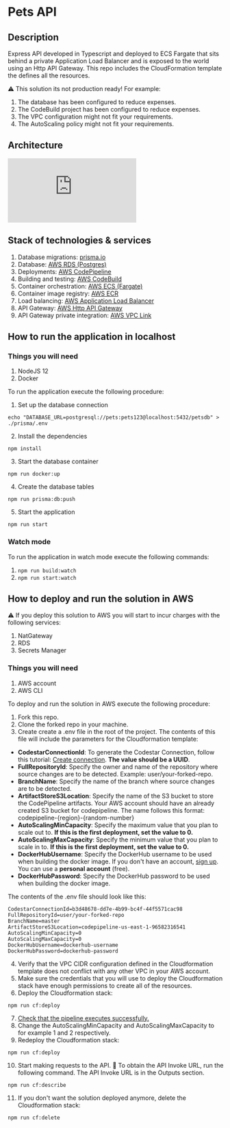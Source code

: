 # Pets API

## Description
Express API developed in Typescript and deployed to ECS Fargate that sits behind a private Application Load Balancer and is exposed to the world using an Http API Gateway. This repo includes the CloudFormation template the defines all the resources.

:warning: This solution its not production ready! For example:
1. The database has been configured to reduce expenses.
2. The CodeBuild project has been configured to reduce expenses.
3. The VPC configuration might not fit your requirements.
2. The AutoScaling policy might not fit your requirements.

## Architecture
![Pets-API-Architecture](https://github.com/jquirossoto/ecs-node-typescript-express-api/files/7470800/Pets-API-Architecture.pdf)


## Stack of technologies & services
1. Database migrations: [prisma.io](https://www.prisma.io/)
2. Database: [AWS RDS (Postgres)](https://aws.amazon.com/rds/?p=pm&c=db&z=3)
3. Deployments: [AWS CodePipeline](https://aws.amazon.com/codepipeline/)
4. Building and testing: [AWS CodeBuild](https://aws.amazon.com/codebuild/)
5. Container orchestration: [AWS ECS (Fargate)](https://aws.amazon.com/ecs/)
6. Container image registry: [AWS ECR](https://aws.amazon.com/ecr/)
7. Load balancing: [AWS Application Load Balancer](https://docs.aws.amazon.com/elasticloadbalancing/latest/application/introduction.html)
8. API Gateway: [AWS Http API Gateway](https://docs.aws.amazon.com/apigateway/latest/developerguide/http-api.html)
9. API Gateway private integration: [AWS VPC Link](https://aws.amazon.com/blogs/compute/understanding-vpc-links-in-amazon-api-gateway-private-integrations/)

## How to run the application in localhost

### Things you will need
1. NodeJS 12
2. Docker

To run the application execute the following procedure:
1. Set up the database connection 
```
echo "DATABASE_URL=postgresql://pets:pets123@localhost:5432/petsdb" > ./prisma/.env
```
2. Install the dependencies
```
npm install
```
3. Start the database container 
```
npm run docker:up
```
4. Create the database tables
```
npm run prisma:db:push
```
5. Start the application
```
npm run start
```

### Watch mode
To run the application in watch mode execute the following commands:
1. ```npm run build:watch```
2. ```npm run start:watch```

## How to deploy and run the solution in AWS
:warning: If you deploy this solution to AWS you will start to incur charges with the following services:
1. NatGateway
2. RDS
3. Secrets Manager

### Things you will need
1. AWS account
2. AWS CLI

To deploy and run the solution in AWS execute the following procedure:

1. Fork this repo.
2. Clone the forked repo in your machine.
3. Create create a .env file in the root of the project. The contents of this file will include the parameters for the Cloudformation template:
* **CodestarConnectionId**: To generate the Codestar Connection, follow this tutorial: [Create connection](https://docs.aws.amazon.com/dtconsole/latest/userguide/connections-create.html). **The value should be a UUID**.
* **FullRepositoryId**: Specify the owner and name of the repository where source changes are to be detected. Example: user/your-forked-repo.
* **BranchName**: Specify the name of the branch where source changes are to be detected.
* **ArtifactStoreS3Location**: Specify the name of the S3 bucket to store the CodePipeline artifacts. Your AWS account should have an already created S3 bucket for codepipeline. The name follows this format: codepipeline-{region}-{random-number}
* **AutoScalingMinCapacity**: Specify the maximum value that you plan to scale out to. **If this is the first deployment, set the value to 0.**
* **AutoScalingMaxCapacity**: Specify the minimum value that you plan to scale in to. **If this is the first deployment, set the value to 0.**
* **DockerHubUsername**: Specify the DockerHub username to be used when building the docker image. If you don't have an account, [sign up](https://hub.docker.com/signup). You can use a **personal account** (free).
* **DockerHubPassword**: Specify the DockerHub password to be used when building the docker image.

The contents of the .env file should look like this:
```
CodestarConnectionId=b3d48678-dd7e-4b99-bc4f-44f5571cac98
FullRepositoryId=user/your-forked-repo
BranchName=master
ArtifactStoreS3Location=codepipeline-us-east-1-96582316541
AutoScalingMinCapacity=0
AutoScalingMaxCapacity=0
DockerHubUsername=dockerhub-username
DockerHubPassword=dockerhub-password
```
4. Verify that the VPC CIDR configuration defined in the Cloudformation template does not conflict with any other VPC in your AWS account.
5. Make sure the credentials that you will use to deploy the Cloudformation stack have enough permissions to create all of the resources.
6. Deploy the Cloudformation stack:
```
npm run cf:deploy
```
7. [Check that the pipeline executes successfully.](https://console.aws.amazon.com/codesuite/codepipeline/pipelines/pets-api-pipeline/view)
8. Change the AutoScalingMinCapacity and AutoScalingMaxCapacity to for example 1 and 2 respectively. 
9. Redeploy the Cloudformation stack:
```
npm run cf:deploy
```
10. Start making requests to the API. :confetti_ball: To obtain the API Invoke URL, run the following command. The API Invoke URL is in the Outputs section.
```
npm run cf:describe
```
11. If you don't want the solution deployed anymore, delete the Cloudformation stack:
```
npm run cf:delete
```